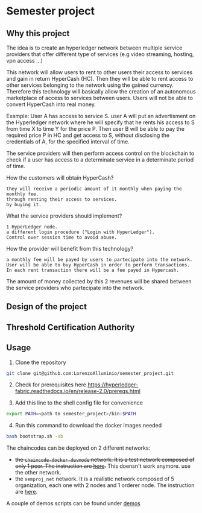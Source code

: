 # Semester project

## Why this project

The idea is to create an hyperledger network between multiple service providers that offer different type of services (e.g video streaming, hosting, vpn access ...)

This network will allow users to rent to other users their access to services and gain in return HyperCash (HC). Then they will be able to rent access to other services belonging to the network using the gained currency. Therefore this technology will basically allow the creation of an autonomous marketplace of access to services between users. Users will not be able to convert HyperCash into real money.

Example: User A has access to service S. user A will put an advertisment on the Hyperledger network where he will specify that he rents his access to S from time X to time Y for the price P. Then user B will be able to pay the required price P in HC and get access to S, without disclosing the credentials of A, for the specified interval of time.

The service providers will then perform access control on the blockchain to check if a user has access to a determinate service in a determinate period of time.

How the customers will obtain HyperCash?

    they will receive a periodic amount of it monthly when paying the monthly fee.
    through renting their access to services.
    by buying it.

What the service providers should implement?

    1 HyperLedger node.
    a different login procedure ("Login with HyperLedger").
    Control over session time to avoid abuse.

How the provider will benefit from this technology?

    a monthly fee will be payed by users to partecipate into the network.
    User will be able to buy HyperCash in order to perform transactions. In each rent transaction there will be a fee payed in Hypercash.

The amount of money collected by this 2 revenues will be shared between the service providers who partecipate into the network.

## Design of the project

## Threshold Certification Authority

## Usage

1. Clone the repository
```bash
git clone git@github.com:LorenzoAlluminio/semester_project.git
```

2. Check for prerequisites here https://hyperledger-fabric.readthedocs.io/en/release-2.0/prereqs.html

3. Add this line to the shell config file for convenience
```bash
export PATH=<path to semester_project>/bin:$PATH
```

4. Run this command to download the docker images needed
```bash
bash bootstrap.sh -sb
```

The chaincodes can be deployed on 2 different networks:
- ~~the `chaincode-docker-devmode` network. It is a test network composed of only 1 peer. The instruction are [here](./chaincode-docker-devmode/README.md).~~ This doensn't work anymore. use the other network.
- the `semproj_net` network. It is a realistic network composed of 5 organization, each one with 2 nodes and 1 orderer node. The instruction are [here](./semproj_net/README.md).

A couple of demos scripts can be found under [demos](docs/demos)
